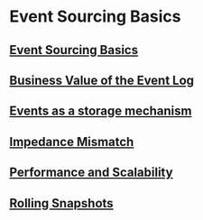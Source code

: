 # Event Sourcing Basics
## [Event Sourcing Basics](/docs/event-sourcing-basics)
## [Business Value of the Event Log](/docs/event-sourcing-basics/business-value-of-the-event-log.html)
## [Events as a storage mechanism](/docs/event-sourcing-basics/events-as-a-storage-mechanism.html)
## [Impedance Mismatch](/docs/event-sourcing-basics/impendence-missmatch.html)
## [Performance and Scalability](/docs/event-sourcing-basics/performance-and-scaling.html)
## [Rolling Snapshots](/docs/event-sourcing-basics/rolling-snapshots.html)

